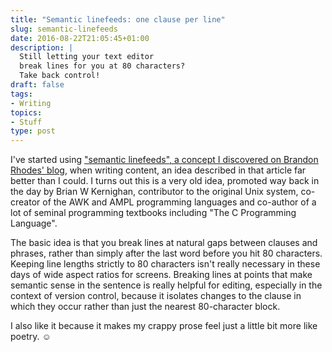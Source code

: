 ```yaml
---
title: "Semantic linefeeds: one clause per line"
slug: semantic-linefeeds
date: 2016-08-22T21:05:45+01:00
description: |
  Still letting your text editor
  break lines for you at 80 characters?
  Take back control!
draft: false
tags:
- Writing
topics:
- Stuff
type: post
---
```


I've started using ["semantic linefeeds", a concept I discovered on Brandon Rhodes' blog][source],
when writing content,
an idea described in that article far better than I could.
I turns out this is a very old idea,
promoted way back in the day by Brian W Kernighan,
contributor to the original Unix system,
co-creator of the AWK and AMPL programming languages
and co-author of a lot of seminal programming textbooks
including "The C Programming Language".

The basic idea is
that you break lines at natural gaps between clauses and phrases,
rather than simply after the last word before you hit 80 characters.
Keeping line lengths strictly to 80 characters
isn't really necessary
in these days of wide aspect ratios for screens.
Breaking lines at points that make semantic sense in the sentence
is really helpful for editing,
especially in the context of version control,
because it isolates changes to the clause in which they occur
rather than just the nearest 80-character block.

I also like it because it makes my crappy prose
feel just a little bit more like poetry. ☺

[source]: http://rhodesmill.org/brandon/2012/one-sentence-per-line/
